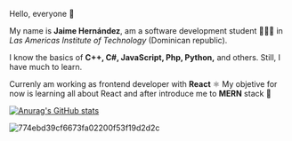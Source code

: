 
Hello, everyone 🌊
  
My name is **Jaime Hernández**, am a software development student 👨🏽‍💻 in *Las Americas Institute of Technology* (Dominican republic).

I know the basics of **C++, C#, JavaScript, Php, Python,** and others. Still, I have much to learn.

Currenly am working as frontend developer with **React** ⚛️ My objetive for now is learning all about React and after introduce me to **MERN** stack 🚀 

[![Anurag's GitHub stats](https://github-readme-stats.vercel.app/api?username=anuraghazra)](https://github.com/anuraghazra/github-readme-stats)

![774ebd39cf6673fa02200f53f19d2d2c](https://user-images.githubusercontent.com/59671227/149264140-85eeca0a-5c26-423b-bd80-9d4c55f7b638.gif)


